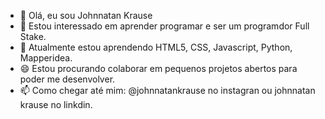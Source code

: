 - 👋 Olá, eu sou Johnnatan Krause
- 👀 Estou interessado em aprender programar e ser um programdor Full Stake.
- 🌱 Atualmente estou aprendendo HTML5, CSS, Javascript, Python, Mapperidea.
- 😄 Estou procurando colaborar em pequenos projetos abertos para poder me desenvolver.
- 📫 Como chegar até mim: @johnnatankrause no instagran ou johnnatan krause no linkdin.
